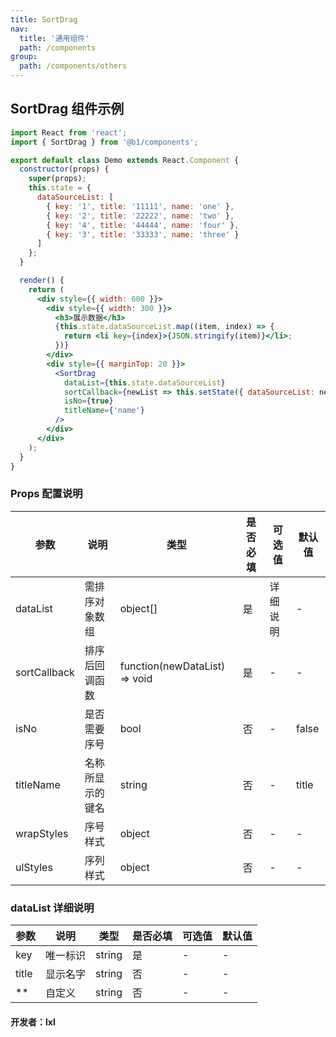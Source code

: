 ```yaml
---
title: SortDrag
nav:
  title: '通用组件'
  path: /components
group:
  path: /components/others
---
```


## SortDrag 组件示例

```jsx
import React from 'react';
import { SortDrag } from '@b1/components';

export default class Demo extends React.Component {
  constructor(props) {
    super(props);
    this.state = {
      dataSourceList: [
        { key: '1', title: '11111', name: 'one' },
        { key: '2', title: '22222', name: 'two' },
        { key: '4', title: '44444', name: 'four' },
        { key: '3', title: '33333', name: 'three' }
      ]
    };
  }

  render() {
    return (
      <div style={{ width: 600 }}>
        <div style={{ width: 300 }}>
          <h3>展示数据</h3>
          {this.state.dataSourceList.map((item, index) => {
            return <li key={index}>{JSON.stringify(item)}</li>;
          })}
        </div>
        <div style={{ marginTop: 20 }}>
          <SortDrag
            dataList={this.state.dataSourceList}
            sortCallback={newList => this.setState({ dataSourceList: newList })}
            isNo={true}
            titleName={'name'}
          />
        </div>
      </div>
    );
  }
}
```

### Props 配置说明

| 参数         | 说明             | 类型                          | 是否必填 | 可选值   | 默认值 |
| ------------ | ---------------- | ----------------------------- | -------- | -------- | ------ |
| dataList     | 需排序对象数组   | object[]                      | 是       | 详细说明 | -      |
| sortCallback | 排序后回调函数   | function(newDataList) => void | 是       | -        | -      |
| isNo         | 是否需要序号     | bool                          | 否       | -        | false  |
| titleName    | 名称所显示的键名 | string                        | 否       | -        | title  |
| wrapStyles   | 序号样式         | object                        | 否       | -        | -      |
| ulStyles     | 序列样式         | object                        | 否       | -        | -      |

### dataList 详细说明

| 参数  | 说明     | 类型   | 是否必填 | 可选值 | 默认值 |
| ----- | -------- | ------ | -------- | ------ | ------ |
| key   | 唯一标识 | string | 是       | -      | -      |
| title | 显示名字 | string | 否       | -      | -      |
| \*\*  | 自定义   | string | 否       | -      | -      |

#### 开发者：lxl
